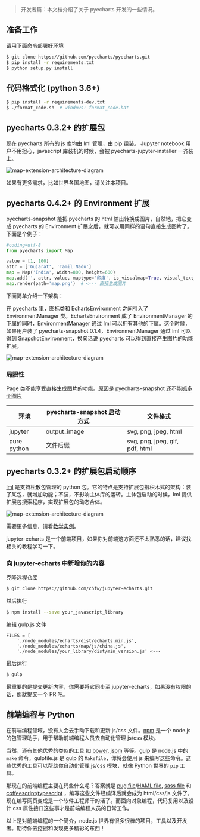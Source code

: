 > 开发者篇：本文档介绍了关于 pyecharts 开发的一些情况。

## 准备工作

请用下面命令部署好环境
```bash
$ git clone https://github.com/pyecharts/pyecharts.git
$ pip install -r requirements.txt
$ python setup.py install
```

## 代码格式化 (python 3.6+)

```bash
$ pip install -r requirements-dev.txt
$ ./format_code.sh  # windows: format_code.bat
```

## pyecharts 0.3.2+ 的扩展包

现在 pyecharts 所有的 js 库均由 lml 管理，由 pip 组装。 Jupyter notebook 用户不用担心，javascript 库装机的时候，会被 pyecharts-jupyter-installer 一齐装上。

![map-extension-architecture-diagram](https://github.com/chenjiandongx/pyecharts/blob/master/images/map-extension-architecture.png)

如果有更多需求，比如世界各国地图，请关注本项目。

## pyecharts 0.4.2+ 的 Environment 扩展

pyecharts-snapshot 能把 pyecharts 的 html 输出转换成图片，自然地，把它变成 pyecharts 的 Environment 扩展之后，就可以用同样的语句直接生成图片了。下面是个例子：

```python
#coding=utf-8
from pyecharts import Map

value = [1, 100]
attr = ['Gujarat', 'Tamil Nadu']
map = Map('India', width=800, height=600)
map.add('', attr, value, maptype='印度', is_visualmap=True, visual_text_color="#000")
map.render(path='map.png')  # <--- 直接生成图片
```

下面简单介绍一下架构：

在 pyecharts 里，图标类和 EchartsEnvironment 之间引入了 EnvironmentManager 类。EchartsEnvironment 成了 EnvironmentManager 的下属的同时，EnvironmentManager 通过 lml 可以拥有其他的下属。这个时候，如果用户装了 pyecharts-snapshot 0.1.4，EnvironmentManager 通过 lml 可以得到 SnapshotEnvironment，换句话说 pyecharts 可以得到直接产生图片的功能扩展。

![map-extension-architecture-diagram](https://github.com/chenjiandongx/pyecharts/blob/master/images/environment-extension-architecture.png)

### 局限性

Page 类不能享受直接生成图片的功能。原因是 pyecharts-snapshot 还不能[抓多个图片](https://github.com/pyecharts/pyecharts-snapshot/issues/10)

| 环境         | pyecharts-snapshot 启动方式 |文件格式                       |
| ----------- | ---------------------------|------------------------------|
| jupyter     | output_image               | svg, png, jpeg, html         |
| pure python | 文件后缀                    |svg, png, jpeg, gif, pdf, html|

## pyecharts 0.3.2+ 的扩展包启动顺序

[lml](http://lml.readthedocs.io/en/latest/index.html) 是支持松散包管理的 python 包。它的特点是支持扩展包搭积木式的架构：装了某包，就增加功能；不装，不影响主体库的运转。主体包启动的时候，lml 提供扩展包搜索程序，实现扩展包的动态合体。

![map-extension-architecture-diagram](https://github.com/chenjiandongx/pyecharts/blob/master/images/loading_sequence.png)

需要更多信息，请看[教学实例](http://lml.readthedocs.io/en/latest/api_tutorial.html)。

jupyter-echarts 是一个前端项目，如果你对前端这方面还不太熟悉的话，建议找相关的教程学习一下。

### 向 jupyter-echarts 中新增你的内容

克隆远程仓库

```bash
$ git clone https://github.com/chfw/jupyter-echarts.git
```

然后执行

```bash
$ npm install --save your_javascript_library
```

编辑 gulp.js 文件

```
FILES = [
    './node_modules/echarts/dist/echarts.min.js',
    './node_modules/echarts/map/js/china.js',
    './node_modules/your_library/dist/min_version.js' <---
```

最后运行

```bash
$ gulp
```

最重要的是提交更新内容，你需要将它同步至 jupyter-echarts，如果没有权限的话，那就提交一个 PR 吧。

## 前端编程与 Python

在前端编程领域，没有人会去手动下载和更新 js/css 文件。[npm](https://docs.npmjs.com/getting-started/what-is-npm) 是一个 node.js 的包管理助手，用于帮助前端编程人员去自动化管理 js/css 模块。

当然，还有其他优秀的类似的工具 如 [bower](https://bower.io), [jspm](https://jspm.io) 等等。[gulp](https://gulpjs.com) 是 node.js 中的  `make` 命令，gulpfile.js 是 gulp 的 `Makefile`，你将会使用 js 来编写这些命令。这些优秀的工具可以帮助你自动化管理 js/css 模块，就像 Python 世界的 `pip` 工具。

那现在的前端编程主要在码些什么呢？答案就是 [pug file](https://pugjs.org/api/getting-started.html)/[HAML file](http://haml.info), [sass file](http://sass-lang.com) 和 [coffeescript](http://coffeescript.org)/[typescript](http://www.typescriptlang.org) ，编写这些文件经编译后就会成为 html/css/js 文件了，现在编写网页变成是一个软件工程师干的活了。而面向对象编程，代码复用以及设计 css 属性接口这些事才是前端编程人员的日常工作。

以上是对前端编程的一个简介，node.js 世界有很多很棒的项目，工具以及开发者。期待你去挖掘和发现更多精彩的东西！
